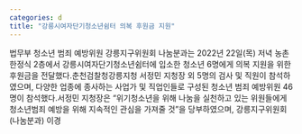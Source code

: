```yaml
---
categories: d
title: "강릉시여자단기청소년쉼터 의복 후원금 지원"
---
```

법무부 청소년 범죄 예방위원 강릉지구위원회 나눔분과는 2022년 22일(목) 저녁 농촌한정식 2층에서 강릉시여자단기청소년쉼터에 입소한 청소년 6명에게 의복 지원을 위한 후원금을 전달했다.춘천검찰청강릉지청 서정민 지청장 외 5명의 검사 및 직원이 참석하였으며, 다양한 업종에 종사하는 사업가 및 직업인들로 구성된 청소년 범죄 예방위원 46명이 참석했다.서정민 지청장은 &ldquo;위기청소년을 위해 나눔을 실천하고 있는 위원들에게 청소년범죄 예방을 위해 지속적인 관심을 가져줄 것&rdquo;을 당부하였으며, 강릉지구위원회(나눔분과) 이경